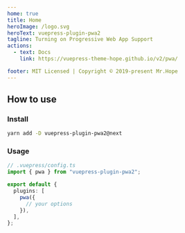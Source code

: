 ```yaml
---
home: true
title: Home
heroImage: /logo.svg
heroText: vuepress-plugin-pwa2
tagline: Turning on Progressive Web App Support
actions:
  - text: Docs
    link: https://vuepress-theme-hope.github.io/v2/pwa/

footer: MIT Licensed | Copyright © 2019-present Mr.Hope
---
```


## How to use

### Install

```bash
yarn add -D vuepress-plugin-pwa2@next
```

### Usage

```ts
// .vuepress/config.ts
import { pwa } from "vuepress-plugin-pwa2";

export default {
  plugins: [
    pwa({
      // your options
    }),
  ],
};
```
